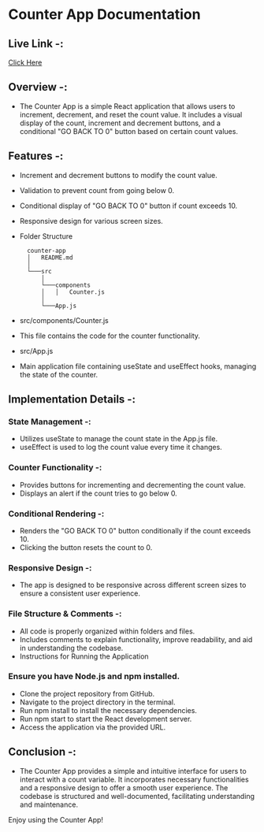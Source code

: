 # Counter App Documentation

## Live Link -: 

<a href="https://reactapp-counterapp.netlify.app/">Click Here</a>

## Overview -: 

- The Counter App is a simple React application that allows users to increment, decrement, and reset the count value. It includes a visual display of the count, increment and decrement buttons, and a conditional "GO BACK TO 0" button based on certain count values.

## Features -: 

- Increment and decrement buttons to modify the count value.
- Validation to prevent count from going below 0.
- Conditional display of "GO BACK TO 0" button if count exceeds 10.
- Responsive design for various screen sizes.
- Folder Structure

        counter-app
        │   README.md
        │
        └───src
            │
            └───components
            │   │   Counter.js
            │
            └───App.js

* src/components/Counter.js
- This file contains the code for the counter functionality.

* src/App.js
- Main application file containing useState and useEffect hooks, managing the state of the counter.

## Implementation Details -: 

### State Management -: 

- Utilizes useState to manage the count state in the App.js file.
- useEffect is used to log the count value every time it changes.

### Counter Functionality -: 

- Provides buttons for incrementing and decrementing the count value.
- Displays an alert if the count tries to go below 0.

### Conditional Rendering -: 

- Renders the "GO BACK TO 0" button conditionally if the count exceeds 10.
- Clicking the button resets the count to 0.

### Responsive Design -: 

- The app is designed to be responsive across different screen sizes to ensure a consistent user experience.

### File Structure & Comments -: 

- All code is properly organized within folders and files.
- Includes comments to explain functionality, improve readability, and aid in understanding the codebase.
- Instructions for Running the Application

### Ensure you have Node.js and npm installed.

- Clone the project repository from GitHub.
- Navigate to the project directory in the terminal.
- Run npm install to install the necessary dependencies.
- Run npm start to start the React development server.
- Access the application via the provided URL.

## Conclusion -: 

- The Counter App provides a simple and intuitive interface for users to interact with a count variable. It incorporates necessary functionalities and a responsive design to offer a smooth user experience. The codebase is structured and well-documented, facilitating understanding and maintenance.

Enjoy using the Counter App!
